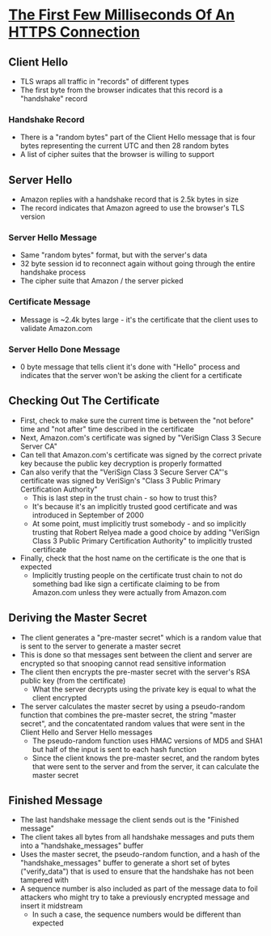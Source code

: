 # [The First Few Milliseconds Of An HTTPS Connection](http://www.moserware.com/2009/06/first-few-milliseconds-of-https.html)

## Client Hello

* TLS wraps all traffic in "records" of different types
* The first byte from the browser indicates that this record is a "handshake" record

### Handshake Record

* There is a "random bytes" part of the Client Hello message that is four bytes representing the current UTC and then 28 random bytes
* A list of cipher suites that the browser is willing to support

## Server Hello

* Amazon replies with a handshake record that is 2.5k bytes in size
* The record indicates that Amazon agreed to use the browser's TLS version

### Server Hello Message

* Same "random bytes" format, but with the server's data
* 32 byte session id to reconnect again without going through the entire handshake process
* The cipher suite that Amazon / the server picked

### Certificate Message

* Message is ~2.4k bytes large - it's the certificate that the client uses to validate Amazon.com

### Server Hello Done Message

* 0 byte message that tells client it's done with "Hello" process and indicates that the server won't be asking the client for a certificate

## Checking Out The Certificate

* First, check to make sure the current time is between the "not before" time and "not after" time described in the certificate
* Next, Amazon.com's certificate was signed by "VeriSign Class 3 Secure Server CA"
* Can tell that Amazon.com's certificate was signed by the correct private key because the public key decryption is properly formatted
* Can also verify that the "VeriSign Class 3 Secure Server CA"'s certificate was signed by VeriSign's "Class 3 Public Primary Certification Authority"
  * This is last step in the trust chain - so how to trust this?
  * It's because it's an implicitly trusted good certificate and was introduced in September of 2000
  * At some point, must implicitly trust somebody - and so implicitly trusting that Robert Relyea made a good choice by adding "VeriSign Class 3 Public Primary Certification Authority" to implicitly trusted certificate
* Finally, check that the host name on the certificate is the one that is expected
  * Implicitly trusting people on the certificate trust chain to not do something bad like sign a certificate claiming to be from Amazon.com unless they were actually from Amazon.com

## Deriving the Master Secret

* The client generates a "pre-master secret" which is a random value that is sent to the server to generate a master secret
* This is done so that messages sent between the client and server are encrypted so that snooping cannot read sensitive information
* The client then encrypts the pre-master secret with the server's RSA public key (from the certificate)
  * What the server decrypts using the private key is equal to what the client encrypted
* The server calculates the master secret by using a pseudo-random function that combines the pre-master secret, the string "master secret", and the concatentated random values that were sent in the Client Hello and Server Hello messages
  * The pseudo-random function uses HMAC versions of MD5 and SHA1 but half of the input is sent to each hash function
  * Since the client knows the pre-master secret, and the random bytes that were sent to the server and from the server, it can calculate the master secret

## Finished Message

* The last handshake message the client sends out is the "Finished message"
* The client takes all bytes from all handshake messages and puts them into a "handshake_messages" buffer
* Uses the master secret, the pseudo-random function, and a hash of the "handshake_messages" buffer to generate a short set of bytes ("verify_data") that is used to ensure that the handshake has not been tampered with
* A sequence number is also included as part of the message data to foil attackers who might try to take a previously encrypted message and insert it midstream
  * In such a case, the sequence numbers would be different than expected

